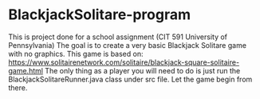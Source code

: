 # BlackjackSolitare-program
This is project done for a school assignment (CIT 591 University of Pennsylvania) 
The goal is to create a very basic Blackjack Solitare game with no graphics. 
This game is based on:
https://www.solitairenetwork.com/solitaire/blackjack-square-solitaire-game.html
The only thing as a player you will need to do is just run the BlackjackSolitareRunner.java class under src file.
Let the game begin from there. 
